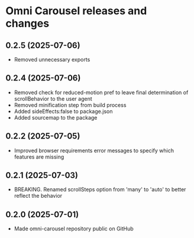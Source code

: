 
Omni Carousel releases and changes
================================================================================


0.2.5 (2025-07-06)
----------------------------------------

-   Removed unnecessary exports


0.2.4 (2025-07-06)
----------------------------------------

-   Removed check for reduced-motion pref to leave final determination of scrollBehavior to the user agent
-   Removed minification step from build process
-   Added sideEffects:false to package.json
-   Added sourcemap to the package


0.2.2 (2025-07-05)
----------------------------------------

-   Improved browser requirements error messages to specify which features are missing


0.2.1 (2025-07-03)
----------------------------------------

-   BREAKING. Renamed scrollSteps option from 'many' to 'auto' to better reflect the behavior


0.2.0 (2025-07-01)
----------------------------------------

-   Made omni-carousel repository public on GitHub

